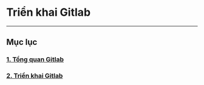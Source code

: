 # Triển khai Gitlab
---
## Mục lục
### [1. Tổng quan Gitlab](/docs/gitlab-overview.md)
### [2. Triển khai Gitlab](/docs/gitlab-overview.md)
